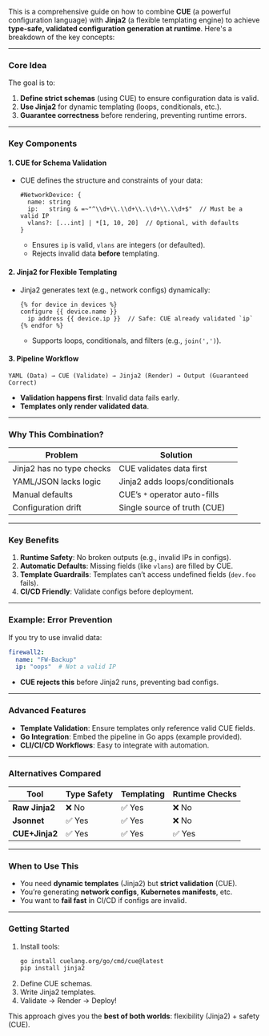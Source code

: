 This is a comprehensive guide on how to combine **CUE** (a powerful configuration language) with **Jinja2** (a flexible templating engine) to achieve **type-safe, validated configuration generation at runtime**. Here's a breakdown of the key concepts:

---

### **Core Idea**
The goal is to:
1. **Define strict schemas** (using CUE) to ensure configuration data is valid.
2. **Use Jinja2** for dynamic templating (loops, conditionals, etc.).
3. **Guarantee correctness** before rendering, preventing runtime errors.

---

### **Key Components**
#### 1. **CUE for Schema Validation**
- CUE defines the structure and constraints of your data:
  ```cue
  #NetworkDevice: {
    name: string
    ip:   string & =~"^\\d+\\.\\d+\\.\\d+\\.\\d+$"  // Must be a valid IP
    vlans?: [...int] | *[1, 10, 20]  // Optional, with defaults
  }
  ```
  - Ensures `ip` is valid, `vlans` are integers (or defaulted).
  - Rejects invalid data **before** templating.

#### 2. **Jinja2 for Flexible Templating**
- Jinja2 generates text (e.g., network configs) dynamically:
  ```jinja2
  {% for device in devices %}
  configure {{ device.name }}
    ip address {{ device.ip }}  // Safe: CUE already validated `ip`
  {% endfor %}
  ```
  - Supports loops, conditionals, and filters (e.g., `join(',')`).

#### 3. **Pipeline Workflow**
  ```
  YAML (Data) → CUE (Validate) → Jinja2 (Render) → Output (Guaranteed Correct)
  ```
  - **Validation happens first**: Invalid data fails early.
  - **Templates only render validated data**.

---

### **Why This Combination?**
| Problem               | Solution                          |
|-----------------------|-----------------------------------|
| Jinja2 has no type checks | CUE validates data first         |
| YAML/JSON lacks logic  | Jinja2 adds loops/conditionals   |
| Manual defaults        | CUE’s `*` operator auto-fills    |
| Configuration drift    | Single source of truth (CUE)     |

---

### **Key Benefits**
1. **Runtime Safety**: No broken outputs (e.g., invalid IPs in configs).
2. **Automatic Defaults**: Missing fields (like `vlans`) are filled by CUE.
3. **Template Guardrails**: Templates can’t access undefined fields (`dev.foo` fails).
4. **CI/CD Friendly**: Validate configs before deployment.

---

### **Example: Error Prevention**
If you try to use invalid data:
```yaml
firewall2:
  name: "FW-Backup"
  ip: "oops"  # Not a valid IP
```
- **CUE rejects this** before Jinja2 runs, preventing bad configs.

---

### **Advanced Features**
- **Template Validation**: Ensure templates only reference valid CUE fields.
- **Go Integration**: Embed the pipeline in Go apps (example provided).
- **CLI/CI/CD Workflows**: Easy to integrate with automation.

---

### **Alternatives Compared**
| Tool          | Type Safety | Templating | Runtime Checks |
|---------------|------------|------------|----------------|
| **Raw Jinja2** | ❌ No      | ✅ Yes      | ❌ No           |
| **Jsonnet**   | ✅ Yes      | ✅ Yes      | ❌ No           |
| **CUE+Jinja2**| ✅ Yes      | ✅ Yes      | ✅ Yes          |

---

### **When to Use This**
- You need **dynamic templates** (Jinja2) but **strict validation** (CUE).
- You’re generating **network configs**, **Kubernetes manifests**, etc.
- You want to **fail fast** in CI/CD if configs are invalid.

---

### **Getting Started**
1. Install tools:
   ```bash
   go install cuelang.org/go/cmd/cue@latest
   pip install jinja2
   ```
2. Define CUE schemas.
3. Write Jinja2 templates.
4. Validate → Render → Deploy!

This approach gives you the **best of both worlds**: flexibility (Jinja2) + safety (CUE).
